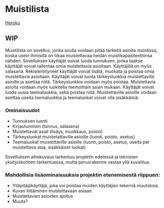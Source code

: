 # Muistilista

[Heroku](https://muistilista-tsoha-jusba.herokuapp.com/)
## WIP

Muistilista on sovellus, jonka avulla voidaan pitää tärkeitä asioita muistissa, koska usein ihmisillä on liikaa muistettavaa heidän muistikapasiteettiinsa nähden. Sovelluksen käyttäjät voivat luoda tunnuksen, jonka taakse käyttäjät voivat tallentaa omia muistettavia asioitaan. Käyttäjillä on myös salasana. Rekisteröityneet käyttäjät voivat lisätä, muokata ja poistaa omia muistettavia asioitaan. Käyttäjät voivat luoda tärkeysluokkia muistettaville asioille ja asettaa niitä. Tärkeysluokkia voidaan myös poistaa. Muistettavia asioita voidaan myös luokitella teemoittain asian mukaan. Käyttäjät voivat luoda uusia teemaluokkia, sekä poistaa niitä. Muistettaville asioille voidaan asettaa useita teemaluokkia ja teemaluokat voivat olla sisäkkäisiä.

### Ominaisuudet

- Tunnuksen luonti
- Kirjautuminen (tunnus, salasana)
- Muistettavat asiat (lisäys, muokkaus, poisto)
- Tärkeysluokat muistetattaville asioille (luonti, poisto, asetus)
- Teemaluokat muistettaville asioille (luonti, poisto, asetus, useita per muistettava asia, sisäkkäiset luokat)


Sovelluksen aihekuvaus tarkentuu projektin edetessä ja teknisten yksityiskohtien tarkentuessa, mutta perusrakenne vastaa yllä kuvailtua.

### Mahdollisia lisäominaisuuksia projektin etenemisestä riippuen:

- Ylläpitäjäkäyttäjä, joka voi poistaa muiden käyttäjien tekemiä muutoksia.
- Kuvan liittäminen muistettavaan asiaan.
- Muistettavien asioiden ajoitus
- Muuta?

